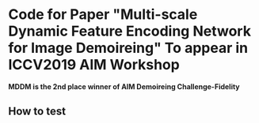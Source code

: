 # Code for Paper "Multi-scale Dynamic Feature Encoding Network for Image Demoireing" To appear in ICCV2019 AIM Workshop
**MDDM is the 2nd place winner of AIM Demoireing Challenge-Fidelity**
## How to test
